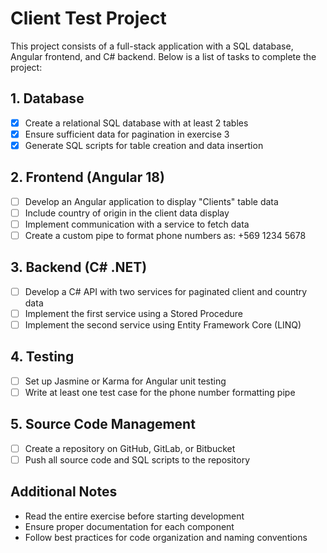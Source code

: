# Client Test Project

This project consists of a full-stack application with a SQL database, Angular frontend, and C# backend. Below is a list of tasks to complete the project:

## 1. Database

- [x] Create a relational SQL database with at least 2 tables
- [x] Ensure sufficient data for pagination in exercise 3
- [x] Generate SQL scripts for table creation and data insertion

## 2. Frontend (Angular 18)

- [ ] Develop an Angular application to display "Clients" table data
- [ ] Include country of origin in the client data display
- [ ] Implement communication with a service to fetch data
- [ ] Create a custom pipe to format phone numbers as: +569 1234 5678

## 3. Backend (C# .NET)

- [ ] Develop a C# API with two services for paginated client and country data
- [ ] Implement the first service using a Stored Procedure
- [ ] Implement the second service using Entity Framework Core (LINQ)

## 4. Testing

- [ ] Set up Jasmine or Karma for Angular unit testing
- [ ] Write at least one test case for the phone number formatting pipe

## 5. Source Code Management

- [ ] Create a repository on GitHub, GitLab, or Bitbucket
- [ ] Push all source code and SQL scripts to the repository

## Additional Notes

- Read the entire exercise before starting development
- Ensure proper documentation for each component
- Follow best practices for code organization and naming conventions